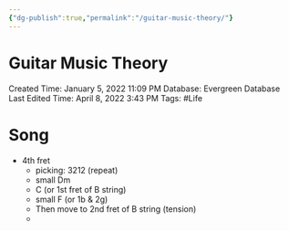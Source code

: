 ```yaml
---
{"dg-publish":true,"permalink":"/guitar-music-theory/"}
---
```


# Guitar Music Theory

Created Time: January 5, 2022 11:09 PM
Database: Evergreen Database
Last Edited Time: April 8, 2022 3:43 PM
Tags: #Life

# Song

- 4th fret
    - picking: 3212 (repeat)
    - small Dm
    - C (or 1st fret of B string)
    - small F (or 1b & 2g)
    - Then move to 2nd fret of B string (tension)
    -